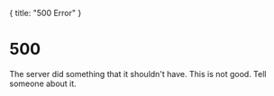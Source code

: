{
	title: "500 Error"
}

# 500 #

The server did something that it shouldn't have. This is not good. Tell someone about it.
